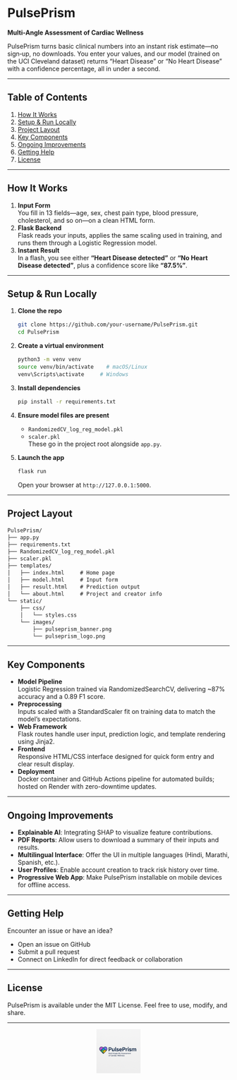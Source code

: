 # PulsePrism

**Multi‑Angle Assessment of Cardiac Wellness**

PulsePrism turns basic clinical numbers into an instant risk estimate—no sign‑up, no downloads. You enter your values, and our model (trained on the UCI Cleveland dataset) returns “Heart Disease” or “No Heart Disease” with a confidence percentage, all in under a second.

---

## Table of Contents

1. [How It Works](#how-it-works)  
2. [Setup & Run Locally](#setup--run-locally)  
3. [Project Layout](#project-layout)  
4. [Key Components](#key-components)  
5. [Ongoing Improvements](#ongoing-improvements)  
6. [Getting Help](#getting-help)  
7. [License](#license)

---

## How It Works

1. **Input Form**  
   You fill in 13 fields—age, sex, chest pain type, blood pressure, cholesterol, and so on—on a clean HTML form.  
2. **Flask Backend**  
   Flask reads your inputs, applies the same scaling used in training, and runs them through a Logistic Regression model.  
3. **Instant Result**  
   In a flash, you see either **“Heart Disease detected”** or **“No Heart Disease detected”**, plus a confidence score like **“87.5%”**.  

---

## Setup & Run Locally

1. **Clone the repo**  
   ```bash
   git clone https://github.com/your-username/PulsePrism.git
   cd PulsePrism
   ```

2. **Create a virtual environment**  
   ```bash
   python3 -m venv venv
   source venv/bin/activate    # macOS/Linux
   venv\Scripts\activate     # Windows
   ```

3. **Install dependencies**  
   ```bash
   pip install -r requirements.txt
   ```

4. **Ensure model files are present**  
   - `RandomizedCV_log_reg_model.pkl`  
   - `scaler.pkl`  
   These go in the project root alongside `app.py`.

5. **Launch the app**  
   ```bash
   flask run
   ```  
   Open your browser at `http://127.0.0.1:5000`.

---

## Project Layout

```
PulsePrism/
├── app.py
├── requirements.txt
├── RandomizedCV_log_reg_model.pkl
├── scaler.pkl
├── templates/
│   ├── index.html     # Home page
│   ├── model.html     # Input form
│   ├── result.html    # Prediction output
│   └── about.html     # Project and creator info
└── static/
    ├── css/
    │   └── styles.css
    └── images/
        ├── pulseprism_banner.png
        └── pulseprism_logo.png
```

---

## Key Components

- **Model Pipeline**  
  Logistic Regression trained via RandomizedSearchCV, delivering ~87% accuracy and a 0.89 F1 score.  
- **Preprocessing**  
  Inputs scaled with a StandardScaler fit on training data to match the model’s expectations.  
- **Web Framework**  
  Flask routes handle user input, prediction logic, and template rendering using Jinja2.  
- **Frontend**  
  Responsive HTML/CSS interface designed for quick form entry and clear result display.  
- **Deployment**  
  Docker container and GitHub Actions pipeline for automated builds; hosted on Render with zero-downtime updates.

---

## Ongoing Improvements

- **Explainable AI**: Integrating SHAP to visualize feature contributions.  
- **PDF Reports**: Allow users to download a summary of their inputs and results.  
- **Multilingual Interface**: Offer the UI in multiple languages (Hindi, Marathi, Spanish, etc.).  
- **User Profiles**: Enable account creation to track risk history over time.  
- **Progressive Web App**: Make PulsePrism installable on mobile devices for offline access.

---

## Getting Help

Encounter an issue or have an idea?  
- Open an issue on GitHub  
- Submit a pull request  
- Connect on LinkedIn for direct feedback or collaboration

---

## License

PulsePrism is available under the MIT License. Feel free to use, modify, and share.

---

<p align="center">
  <img src="static/images/PulsePrism img.png" alt="PulsePrism Logo" width="100" />
</p>
